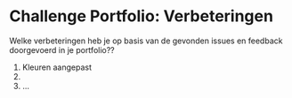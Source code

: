 # Challenge Portfolio: Verbeteringen

Welke verbeteringen heb je op basis van de gevonden issues en feedback doorgevoerd in je portfolio??

1. Kleuren aangepast
2. 
3. ...